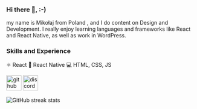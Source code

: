 ### Hi there 👋,  :-)
my name is Mikołaj from Poland , and I do content on Design and Development. I really enjoy learning languages and frameworks like React and React Native, as well as work in WordPress.

### Skills and Experience
⚛ React
📱 React Native
💻 HTML, CSS, JS



[<img src='https://cdn.jsdelivr.net/npm/simple-icons@3.0.1/icons/github.svg' alt='github' height='40'>](https://github.com/haqusiek)  [<img src='https://cdn.jsdelivr.net/npm/simple-icons@3.0.1/icons/discord.svg' alt='discord' height='40'>](HaQ#5702)  

![GitHub streak stats](https://github-readme-streak-stats.herokuapp.com/?user=haqusiek)  

